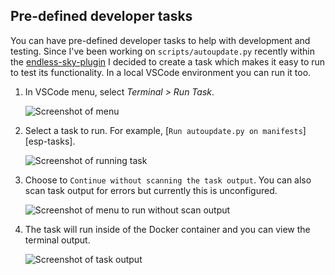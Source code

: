 Pre-defined developer tasks
---------------------------

You can have pre-defined developer tasks to help with development and testing.
Since I've been working on `scripts/autoupdate.py` recently within the
[endless-sky-plugin][plugin-readme] I decided to create
a task which makes it easy to run to test its functionality.  In a local VSCode
environment you can run it too.

1. In VSCode menu, select _Terminal > Run Task_.

   ![Screenshot of menu][1-run-task]

2. Select a task to run.  For example, [`Run autoupdate.py on
   manifests`][esp-tasks].

   ![Screenshot of running task][2-autoupdate-task]

3. Choose to `Continue without scanning the task output`.  You can also scan task output for errors but currently this is unconfigured.

   ![Screenshot of menu to run without scan output][3-run-without-scan]

4. The task will run inside of the Docker container and you can view the terminal output.

   ![Screenshot of task output][4-task-output]

[1-run-task]: https://user-images.githubusercontent.com/875669/156937374-451d7e44-d238-42fd-888c-719a84d429ab.png
[2-autoupdate-task]: https://user-images.githubusercontent.com/875669/156937373-420af816-f296-4b37-b621-55586090fbc9.png
[3-run-without-scan]: https://user-images.githubusercontent.com/875669/156937372-834baa3d-44b0-4e15-9277-58721affc528.png
[4-task-output]: https://user-images.githubusercontent.com/875669/156937371-7c2428b1-ef6b-4f10-aa8a-6b5205c2b0b3.png
[plugin-readme]: ../endless-sky-plugins/README.md
